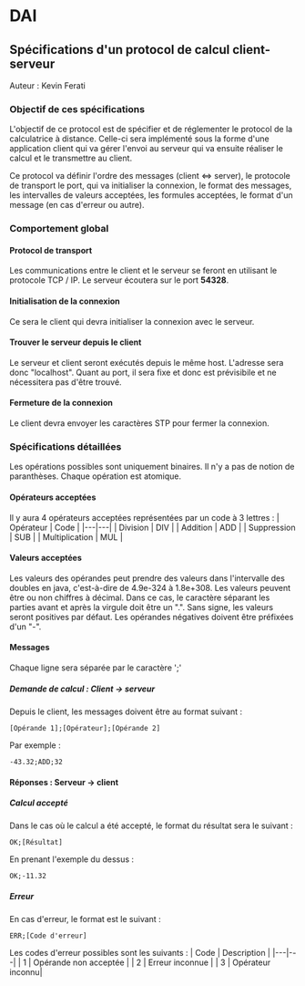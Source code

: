 # DAI
## Spécifications d'un protocol de calcul client-serveur
Auteur : Kevin Ferati
### Objectif de ces spécifications
L'objectif de ce protocol est de spécifier et de réglementer le protocol de la calculatrice à distance. Celle-ci sera implémenté sous la forme d'une application client qui va gérer l'envoi au serveur qui va ensuite réaliser le calcul et le transmettre au client.

Ce protocol va définir l'ordre des messages (client <=> server), le protocole de transport le port, qui va initialiser la connexion, le format des messages, les intervalles de valeurs acceptées, les formules acceptées, le format d'un message (en cas d'erreur ou autre).

### Comportement global

#### Protocol de transport

Les communications entre le client et le serveur se feront en utilisant le protocole TCP / IP. Le serveur écoutera sur le port **54328**.

#### Initialisation de la connexion
Ce sera le client qui devra initialiser la connexion avec le serveur.

#### Trouver le serveur depuis le client
Le serveur et client seront exécutés depuis le même host. L'adresse sera donc "localhost". Quant au port, il sera fixe et donc est prévisibile et ne nécessitera pas d'être trouvé.

#### Fermeture de la connexion
Le client devra envoyer les caractères STP pour fermer la connexion.

### Spécifications détaillées
Les opérations possibles sont uniquement binaires. Il n'y a pas de notion de paranthèses. Chaque opération est atomique.

#### Opérateurs acceptées
Il y aura 4 opérateurs acceptées représentées par un code à 3 lettres :
| Opérateur  | Code   |
|---|---|
|   Division | DIV  |
|   Addition | ADD  |
|   Suppression | SUB  |
|   Multiplication | MUL  |

#### Valeurs acceptées
Les valeurs des opérandes peut prendre des valeurs dans l'intervalle des doubles en java, c'est-à-dire de 4.9e-324 à 1.8e+308. 
Les valeurs peuvent être ou non chiffres à décimal. Dans ce cas, le caractère séparant les parties avant et après la virgule doit être un ".".
Sans signe, les valeurs seront positives par défaut. Les opérandes négatives doivent être préfixées d'un "-".

#### Messages

Chaque ligne sera séparée par le caractère ';'

##### Demande de calcul : Client -> serveur
Depuis le client, les messages doivent être au format suivant : 

```
[Opérande 1];[Opérateur];[Opérande 2]
```
Par exemple : 

```
-43.32;ADD;32
```

#### Réponses : Serveur -> client
##### Calcul accepté
Dans le cas où le calcul a été accepté, le format du résultat sera le suivant : 
```
OK;[Résultat]
```

En prenant l'exemple du dessus :
```
OK;-11.32
```

##### Erreur

En cas d'erreur, le format est le suivant : 
```
ERR;[Code d'erreur]
```

Les codes d'erreur possibles sont les suivants : 
| Code  | Description  |
|---|---|
| 1  | Opérande non acceptée  |
| 2  | Erreur inconnue  |
| 3  | Opérateur inconnu|

